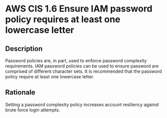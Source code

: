 # AWS CIS 1.6  Ensure IAM password policy requires at least one lowercase letter

## Description

Password policies are, in part, used to enforce password complexity requirements. IAM
password policies can be used to ensure password are comprised of different character
sets. It is recommended that the password policy require at least one lowercase letter.

## Rationale

Setting a password complexity policy increases account resiliency against brute force login
attempts.